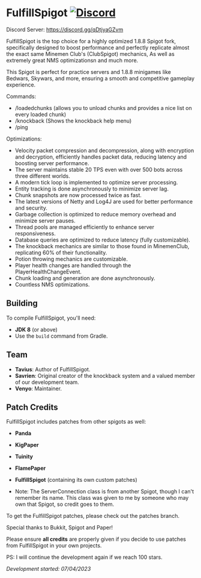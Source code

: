 # FulfillSpigot [![Discord](https://img.shields.io/discord/1276852858221887508?label=Discord)](https://discord.gg/qDtjyaGZvm)

Discord Server: https://discord.gg/qDtjyaGZvm

FulfillSpigot is the top choice for a highly optimized 1.8.8 Spigot fork, specifically designed to boost performance and perfectly replicate almost the exact same Minemen Club's (ClubSpigot) mechanics, As well as extremely great NMS optimizationsn and much more.

This Spigot is perfect for practice servers and 1.8.8 minigames like Bedwars, Skywars, and more, ensuring a smooth and competitive gameplay experience.

Commands:
- /loadedchunks (allows you to unload chunks and provides a nice list on every loaded chunk)
- /knockback (Shows the knockback help menu)
- /ping

Optimizations:
- Velocity packet compression and decompression, along with encryption and decryption, efficiently handles packet data, reducing latency and boosting server performance.
- The server maintains stable 20 TPS even with over 500 bots across three different worlds.
- A modern tick loop is implemented to optimize server processing.
- Entity tracking is done asynchronously to minimize server lag.
- Chunk snapshots are now processed twice as fast.
- The latest versions of Netty and Log4J are used for better performance and security.
- Garbage collection is optimized to reduce memory overhead and minimize server pauses.
- Thread pools are managed efficiently to enhance server responsiveness.
- Database queries are optimized to reduce latency (fully customizable).
- The knockback mechanics are similar to those found in MinemenClub, replicating 60% of their functionality.
- Potion throwing mechanics are customizable.
- Player health changes are handled through the PlayerHealthChangeEvent.
- Chunk loading and generation are done asynchronously.
- Countless NMS optimizations.

## Building

To compile FulfillSpigot, you'll need:

- **JDK 8** (or above)
- Use the `build` command from Gradle.

## Team

- **Tavius**: Author of FulfillSpigot.
- **Savrien**: Original creator of the knockback system and a valued member of our development team.
- **Venyo**: Maintainer.

## Patch Credits

FulfillSpigot includes patches from other spigots as well:

- **Panda**
- **KigPaper**
- **Tuinity**
- **FlamePaper**
- **FulfillSpigot** (containing its own custom patches)

- Note: The ServerConnection class is from another Spigot, though I can't remember its name. This class was given to me by someone who may own that Spigot, so credit goes to them.

To get the FulfillSpigot patches, please check out the patches branch.

Special thanks to Bukkit, Spigot and Paper!

Please ensure **all credits** are properly given if you decide to use patches from FulfillSpigot in your own projects.

PS: I will continue the development again if we reach 100 stars.

_Development started: 07/04/2023_  
